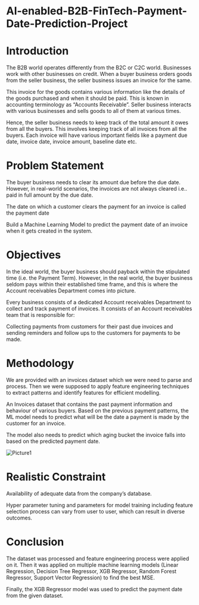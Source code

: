 # AI-enabled-B2B-FinTech-Payment-Date-Prediction-Project

# Introduction
The B2B world operates differently from the B2C or C2C world. Businesses work with other businesses on credit. When a buyer business orders goods from the seller business, the seller business issues an invoice for the same. 

This invoice for the goods contains various information like the details of the goods purchased and when it should be paid. This is known in accounting terminology as “Accounts Receivable”. Seller business interacts with various businesses and sells goods to all of them at various times. 

Hence, the seller business needs to keep track of the total amount it owes from all the buyers. This involves keeping track of all invoices from all the buyers. Each invoice will have various important fields like a payment due date, invoice date, invoice amount, baseline date etc. 

# Problem Statement
The buyer business needs to clear its amount due before the due date. 
However, in real-world scenarios, the invoices are not always cleared i.e.. paid in full amount by the due date. 

The date on which a customer clears the payment for an invoice is called the payment date

Build a Machine Learning Model to predict the payment date of an invoice when it gets created in the system.

# Objectives 
In the ideal world, the buyer business should payback within the stipulated time (i.e. the Payment Term). However, in the real world, the buyer business seldom pays within their established time frame, and this is where the Account receivables Department comes into picture.

Every business consists of a dedicated Account receivables Department to collect and track payment of invoices.
It consists of an Account receivables team that is responsible for:

Collecting payments from customers for their past due invoices and sending reminders and follow ups to the customers for payments to be made.

# Methodology
We are provided with an invoices dataset which we were need to parse and process.  Then we were supposed to apply feature engineering techniques to extract patterns and identify features for efficient modelling. 

An Invoices dataset that contains the past payment information and behaviour of various buyers. 
Based on the previous payment patterns, the ML model needs to predict what will be the date a payment is made by the customer for an invoice. 

The model also needs to predict which aging bucket the invoice falls into based on the predicted payment date.

![Picture1](https://github.com/sagnikroy10/AI-enabled-B2B-FinTech-Payment-Date-Prediction-Project/assets/79736382/e48b25d3-27a0-4175-ac19-d6a72f40c1a3)

# Realistic Constraint
Availability of adequate data from the company’s database.

Hyper parameter tuning and parameters for model training including feature selection process can vary from user to user, which can result in diverse outcomes.

# Conclusion
The dataset was processed and feature engineering process were applied on it. Then it was applied on multiple machine learning models (Linear Regression, Decision Tree Regressor, XGB Regressor, Random Forest Regressor, Support Vector Regression) to find the best MSE. 

Finally, the XGB Regressor model was used to predict the payment date from the given dataset.


